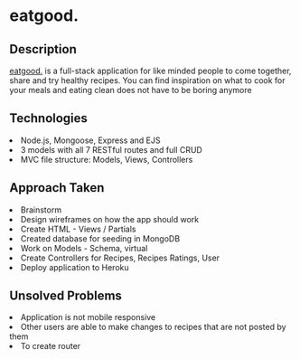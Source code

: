 <h1>eatgood.</h1>

<h2>Description</h2>
<a href = "https://eat-good.herokuapp.com/recipes">eatgood.</a> is a full-stack application for like minded people to come together, share and try healthy recipes. 
You can find inspiration on what to cook for your meals and eating clean does not have to be boring anymore 

<h2> Technologies</h2>
<li> Node.js, Mongoose, Express and EJS</li>
<li> 3 models with all 7 RESTful routes and full CRUD</li>
<li> MVC file structure: Models, Views, Controllers </li>

<h2> Approach Taken</h2>
<li> Brainstorm</li>
<li> Design wireframes on how the app should work</li>
<li> Create HTML - Views / Partials </li>
<li> Created database for seeding in MongoDB </li>
<li> Work on Models - Schema, virtual</li>
<li> Create Controllers for Recipes, Recipes Ratings, User </li>
<li> Deploy application to Heroku</li>

<h2> Unsolved Problems</h2>
<li> Application is not mobile responsive</li>
<li> Other users are able to make changes to recipes that are not posted by them</li>
<li> To create router</li>
